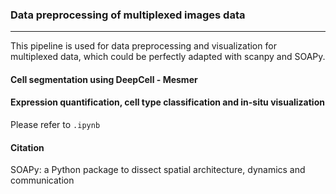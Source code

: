 ### Data preprocessing of multiplexed images data
---
This pipeline is used for data preprocessing and visualization for multiplexed data, which could be perfectly adapted with scanpy and SOAPy.  
#### Cell segmentation using DeepCell - Mesmer

#### Expression quantification, cell type classification and in-situ visualization
Please refer to `.ipynb`

#### Citation
SOAPy: a Python package to dissect spatial architecture, dynamics and communication
